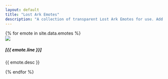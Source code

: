 ```yaml
---
layout: default
title: "Lost Ark Emotes"
description: "A collection of transparent Lost Ark Emotes for use. Add them to your Discord servers and don't forget to say LAILAI"
---
```


<div class="card-deck">
{% for emote in site.data.emotes %}
  <div class="card">
    <img class="card-img-top emote-card" src="/assets/img/emotes/emoji_a_{{ emote.id }}.png">
    <div class="card-body">
      <h5 class="card-title">[{{ emote.line }}]</h5>
      <p class="card-text">{{ emote.desc }}</p>
    </div>
  </div>
{% endfor %}
</div>
